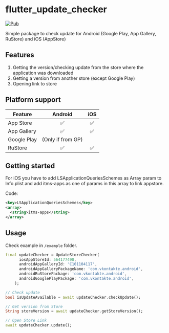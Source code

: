 <!--
This README describes the package. If you publish this package to pub.dev,
this README's contents appear on the landing page for your package.

For information about how to write a good package README, see the guide for
[writing package pages](https://dart.dev/guides/libraries/writing-package-pages).

For general information about developing packages, see the Dart guide for
[creating packages](https://dart.dev/guides/libraries/create-library-packages)
and the Flutter guide for
[developing packages and plugins](https://flutter.dev/developing-packages).
-->

# flutter_update_checker

[![Pub](https://img.shields.io/pub/v/flutter_update_checker.svg)](https://pub.dev/packages/flutter_update_checker)

Simple package to check update for Android (Google Play, App Gallery, RuStore) and iOS (AppStore)

## Features

1. Getting the version/checking update from the store where the application was downloaded  
1. Getting a version from another store (except Google Play)
1. Opening link to store

## Platform support

| Feature                        | Android           | iOS |
| ------------------------------ | :---------------: | :-: |
| App Store                      | ✅                | ✅  |
| App Gallery                    | ✅                | ✅  |
| Google Play                    | (Only if from GP) |   |
| RuStore                        | ✅                | ✅  |

## Getting started

For iOS you have to add LSApplicationQueriesSchemes as Array param to Info.plist and add itms-apps as one of params in this array to link appstore.

Code:
```xml
<key>LSApplicationQueriesSchemes</key>
<array>
  <string>itms-apps</string>
</array>
```

## Usage

Check example
in `/example` folder.

```dart
final updateChecker = UpdateStoreChecker(
      iosAppStoreId: 564177498,
      androidAppGalleryId: 'C101104117',
      androidAppGalleryPackageName: 'com.vkontakte.android',
      androidRuStorePackage: 'com.vkontakte.android',
      androidGooglePlayPackage: 'com.vkontakte.android',
    );

// Check update
bool isUpdateAvailable = await updateChecker.checkUpdate();

// Get version from Store
String storeVersion = await updateChecker.getStoreVersion();

// Open Store Link
await updateChecker.update();
```